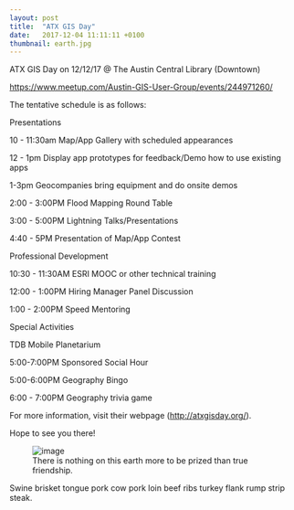 ```yaml
---
layout: post
title:  "ATX GIS Day"
date:   2017-12-04 11:11:11 +0100
thumbnail: earth.jpg
---
```


ATX GIS Day on 12/12/17 @ The Austin Central Library (Downtown) <br>

https://www.meetup.com/Austin-GIS-User-Group/events/244971260/

The tentative schedule is as follows:

Presentations

10 - 11:30am Map/App Gallery with scheduled appearances

12 - 1pm Display app prototypes for feedback/Demo how to use existing apps

1-3pm Geocompanies bring equipment and do onsite demos

2:00 - 3:00PM Flood Mapping Round Table

3:00 - 5:00PM Lightning Talks/Presentations

4:40 - 5PM Presentation of Map/App Contest

Professional Development

10:30 - 11:30AM ESRI MOOC or other technical training

12:00 - 1:00PM Hiring Manager Panel Discussion

1:00 - 2:00PM Speed Mentoring

Special Activities

TDB Mobile Planetarium

5:00-7:00PM Sponsored Social Hour

5:00-6:00PM Geography Bingo

6:00 - 7:00PM Geography trivia game

For more information, visit their webpage (http://atxgisday.org/).

Hope to see you there!

<figure>
	<img src="{{ site.baseurl }}/assets/earth.jpg" alt="image">
	<figcaption>
		There is nothing on this earth more to be prized than true friendship.
	</figcaption>
</figure>

Swine brisket tongue pork cow pork loin beef ribs turkey flank rump strip steak.
